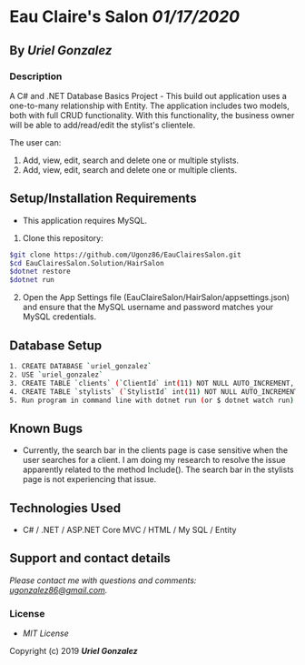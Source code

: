 # Eau Claire's Salon _01/17/2020_

## By _**Uriel Gonzalez**_

### Description

A C# and .NET Database Basics Project - This build out application uses a one-to-many relationship with Entity. The application includes two models, both with full CRUD functionality. With this functionality, the business owner will be able to add/read/edit the stylist's clientele.

The user can:

1. Add, view, edit, search and delete one or multiple stylists.
2. Add, view, edit, search and delete one or multiple clients.

## Setup/Installation Requirements

* This application requires MySQL.

1. Clone this repository:

  ```sh
  $git clone https://github.com/Ugonz86/EauClairesSalon.git
  $cd EauClairesSalon.Solution/HairSalon
  $dotnet restore
  $dotnet run
  ```

2. Open the App Settings file (EauClaireSalon/HairSalon/appsettings.json) and ensure that the MySQL username and password matches your MySQL credentials.

## Database Setup

```sh
1. CREATE DATABASE `uriel_gonzalez`
2. USE `uriel_gonzalez`
3. CREATE TABLE `clients` (`ClientId` int(11) NOT NULL AUTO_INCREMENT, `ClientName` varchar(255) DEFAULT NULL, `StylistId` int(11) DEFAULT NULL, PRIMARY KEY (`ClientId`))
4. CREATE TABLE `stylists` (`StylistId` int(11) NOT NULL AUTO_INCREMENT, `StylistName` varchar(255) DEFAULT NULL, PRIMARY KEY (`StylistId`))
5. Run program in command line with dotnet run (or $ dotnet watch run).

```

## Known Bugs

* Currently, the search bar in the clients page is case sensitive when the user searches for a client. I am doing my research to resolve the issue apparently related to the method Include(). The search bar in the stylists page is not experiencing that issue.

## Technologies Used

* C# / .NET / ASP.NET Core MVC / HTML / My SQL / Entity

## Support and contact details

_Please contact me with questions and comments: ugonzalez86@gmail.com._

### License

* *MIT License*

Copyright (c) 2019 **_Uriel Gonzalez_**
